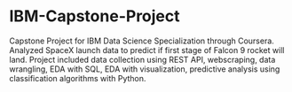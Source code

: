 # IBM-Capstone-Project

Capstone Project for IBM Data Science Specialization through Coursera.
Analyzed SpaceX launch data to predict if first stage of Falcon 9 rocket will land. Project included data collection using REST API, webscraping, data wrangling, EDA with SQL, EDA with visualization, predictive analysis using classification algorithms with Python. 
